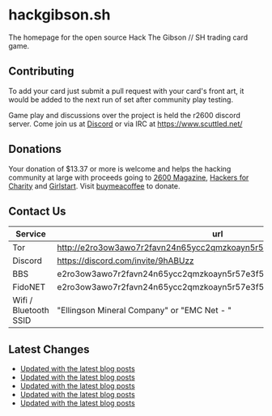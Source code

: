 # hackgibson.sh
The homepage for the open source Hack The Gibson // SH trading card game.


## Contributing

To add your card just submit a pull request with your card's front art, it would be added to the next run of set after community play testing.

Game play and discussions over the project is held the r2600 discord server. Come join us at [Discord](https://discord.com/invite/9hABUzz) or via IRC at https://www.scuttled.net/


## Donations

Your donation of $13.37 or more is welcome and helps the hacking community at large with proceeds going to [2600 Magazine](https://2600.com/), [Hackers for Charity](https://hackersforcharity.org) and [Girlstart](https://girlstart.org).  Visit [buymeacoffee](https://www.buymeacoffee.com/hackgibson.sh) to donate.


## Contact Us

Service | url
-|-
Tor | http://e2ro3ow3awo7r2favn24n65ycc2qmzkoayn5r57e3f56nvjwdcgg32ad.onion
Discord | https://discord.com/invite/9hABUzz
BBS | e2ro3ow3awo7r2favn24n65ycc2qmzkoayn5r57e3f56nvjwdcgg32ad.onion:23
FidoNET | e2ro3ow3awo7r2favn24n65ycc2qmzkoayn5r57e3f56nvjwdcgg32ad.onion:24554
Wifi / Bluetooth SSID | "Ellingson Mineral Company" or "EMC Net - <fidonet address>"

## Latest Changes
<!-- BLOG-POST-LIST:START -->
- [Updated with the latest blog posts](https://github.com/DFW2600/hackgibson.sh/commit/c1e2564f1cec38717343be5b46fe8479ff2ecff1)
- [Updated with the latest blog posts](https://github.com/DFW2600/hackgibson.sh/commit/95400135626bf5054302cdb20a32ad75be8b91e7)
- [Updated with the latest blog posts](https://github.com/DFW2600/hackgibson.sh/commit/869c2a3d88bdfd76f8881b6c8398dd85f09c20a9)
- [Updated with the latest blog posts](https://github.com/DFW2600/hackgibson.sh/commit/a1c8034bfe043329cfd4bc7db9b4751df8341565)
- [Updated with the latest blog posts](https://github.com/DFW2600/hackgibson.sh/commit/6752dbd3f01bcf507f619b9407c8128b0be3b064)
<!-- BLOG-POST-LIST:END -->
